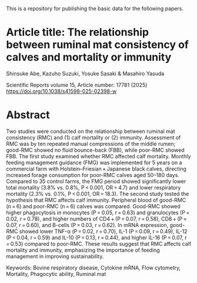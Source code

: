 This is a repository for publishing the basic data for the following papers.

# Article title: The relationship between ruminal mat consistency of calves and mortality or immunity
Shinsuke Abe, Kazuho Suzuki, Yosuke Sasaki & Masahiro Yasuda

Scientific Reports volume 15, Article number: 17781 (2025) 
https://doi.org/10.1038/s41598-025-02398-w

# Abstract
Two studies were conducted on the relationship between ruminal mat consistency (RMC) and (1) calf mortality or (2) immunity. Assessment of RMC was by ten repeated manual compressions of the middle rumen; good-RMC showed no fluid bounce-back (FBB), while poor-RMC showed FBB. The first study examined whether RMC affected calf mortality. Monthly feeding management guidance (FMG) was implemented for 5 years on a commercial farm with Holstein–Friesian × Japanese black calves, directing increased forage consumption for poor-RMC calves aged 50–180 days. Compared to 35 control farms, the FMG period showed significantly lower total mortality (3.8% vs. 0.8%, P < 0.001, OR = 4.7) and lower respiratory mortality (2.3% vs. 0.1%, P < 0.001, OR = 18.3). The second study tested the hypothesis that RMC affects calf immunity. Peripheral blood of good-RMC (n = 6) and poor-RMC (n = 6) calves was compared. Good-RMC showed higher phagocytosis in monocytes (P = 0.05, r = 0.63) and granulocytes (P = 0.02, r = 0.78), and higher numbers of CD4 + (P = 0.07, r = 0.58), CD8 + (P = 0.07, r = 0.60), and B-cells (P = 0.03, r = 0.62). In mRNA expression, good-RMC showed lower TNF-α (P = 0.02, r = 0.70), IL-1 (P = 0.09, r = 0.49), IL-12 (P = 0.04, r = 0.59) and IL-10 (P = 0.13, r = 0.44), and higher IL-16 (P = 0.07, r = 0.53) compared to poor-RMC. These results suggest that RMC affects calf mortality and immunity, emphasizing the importance of feeding management in improving sustainability.

Keywords: 
Bovine respiratory disease, Cytokine mRNA, Flow cytometry, Mortality, Phagocytic ability, Ruminal mat
